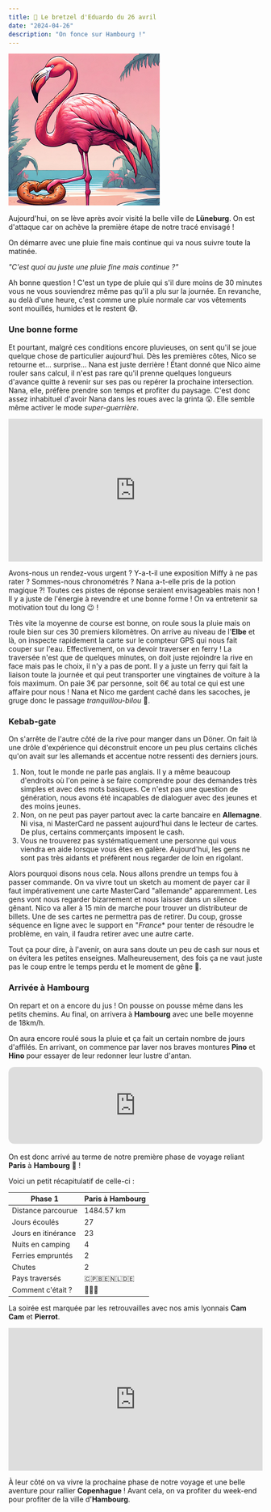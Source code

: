 ```yaml
---
title: 🥨 Le bretzel d'Eduardo du 26 avril
date: "2024-04-26"
description: "On fonce sur Hambourg !"
---
```


![Bretzel d'Eduardo](../bretzel_eduardo.png)

Aujourd'hui, on se lève après avoir visité la belle ville de **Lüneburg**. On est d'attaque car on achève la première étape de notre tracé envisagé !

On démarre avec une pluie fine mais continue qui va nous suivre toute la matinée.

*"C'est quoi au juste une pluie fine mais continue ?"*

Ah bonne question ! C'est un type de pluie qui s'il dure moins de 30 minutes vous ne vous souviendrez même pas qu'il a plu sur la journée. En revanche, au delà d'une heure, c'est comme une pluie normale car vos vêtements sont mouillés, humides et le restent 😅. 

### Une bonne forme
Et pourtant, malgré ces conditions encore pluvieuses, on sent qu'il se joue quelque chose de particulier aujourd'hui. Dès les premières côtes, Nico se retourne et... surprise... Nana est juste derrière ! Étant donné que Nico aime rouler sans calcul, il n'est pas rare qu'il prenne quelques longueurs d'avance quitte à revenir sur ses pas ou repérer la prochaine intersection. Nana, elle, préfère prendre son temps et profiter du paysage. C'est donc assez inhabituel d'avoir Nana dans les roues avec la grinta 😮. Elle semble même activer le mode *super-guerrière*.

<div style="width: 100%; height: 0; position: relative; padding-bottom: 56%;"><iframe src="https://giphy.com/embed/jlzggZ8GntqZ6v3ONs" style="top: 0; left: 0; width: 100%; height: 100%; position: absolute; border: 0;" allowfullscreen scrolling="no" allow="encrypted-media;" class="giphy-embed"></iframe></div>

Avons-nous un rendez-vous urgent ? Y-a-t-il une exposition Miffy à ne pas rater ? Sommes-nous chronométrés ? Nana a-t-elle pris de la potion magique ?! Toutes ces pistes de réponse seraient envisageables mais non ! Il y a juste de l'énergie à revendre et une bonne forme ! On va entretenir sa motivation tout du long 😉 !

Très vite la moyenne de course est bonne, on roule sous la pluie mais on roule bien sur ces 30 premiers kilomètres. On arrive au niveau de l'**Elbe** et là, on inspecte rapidement la carte sur le compteur GPS qui nous fait couper sur l'eau. Effectivement, on va devoir traverser en ferry ! La traversée n'est que de quelques minutes, on doit juste rejoindre la rive en face mais pas le choix, il n'y a pas de pont. Il y a juste un ferry qui fait la liaison toute la journée et qui peut transporter une vingtaines de voiture à la fois maximum. On paie 3€ par personne, soit 6€ au total ce qui est une affaire pour nous ! Nana et Nico me gardent caché dans les sacoches, je gruge donc le passage *tranquillou-bilou* 🤫.
 
### Kebab-gate
On s'arrête de l'autre côté de la rive pour manger dans un Döner. On fait là une drôle d'expérience qui déconstruit encore un peu plus certains clichés qu'on avait sur les allemands et accentue notre ressenti des derniers jours.

1. Non, tout le monde ne parle pas anglais. Il y a même beaucoup d'endroits où l'on peine à se faire comprendre pour des demandes très simples et avec des mots basiques. Ce n'est pas une question de génération, nous avons été incapables de dialoguer avec des jeunes et des moins jeunes.
2. Non, on ne peut pas payer partout avec la carte bancaire en **Allemagne**. Ni visa, ni MasterCard ne passent aujourd'hui dans le lecteur de cartes. De plus, certains commerçants imposent le cash.
3. Vous ne trouverez pas systématiquement une personne qui vous viendra en aide lorsque vous êtes en galère. Aujourd'hui, les gens ne sont pas très aidants et préfèrent nous regarder de loin en rigolant.

Alors pourquoi disons nous cela. Nous allons prendre un temps fou à passer commande. On va vivre tout un sketch au moment de payer car il faut impérativement une carte MasterCard "allemande" apparemment. Les gens vont nous regarder bizarrement et nous laisser dans un silence gênant. Nico va aller à 15 min de marche pour trouver un distributeur de billets. Une de ses cartes ne permettra pas de retirer. Du coup, grosse séquence en ligne avec le support en "*France** pour tenter de résoudre le problème, en vain, il faudra retirer avec une autre carte.

Tout ça pour dire, à l'avenir, on aura sans doute un peu de cash sur nous et on évitera les petites enseignes. Malheureusement, des fois ça ne vaut juste pas le coup entre le temps perdu et le moment de gêne 😬.

### Arrivée à Hambourg
On repart et on a encore du jus ! On pousse on pousse même dans les petits chemins. Au final, on arrivera à **Hambourg** avec une belle moyenne de 18km/h.

On aura encore roulé sous la pluie et ça fait un certain nombre de jours d'affilés. En arrivant, on commence par laver nos braves montures **Pino** et **Hino** pour essayer de leur redonner leur lustre d'antan.

<iframe style="border-radius:12px" src="https://open.spotify.com/embed/track/1tJtx09XQnxaynZLOaTNfZ?utm_source=generator" width="100%" height="152" frameBorder="0" allow="autoplay; clipboard-write; encrypted-media; picture-in-picture" loading="lazy"></iframe>

On est donc arrivé au terme de notre première phase de voyage reliant **Paris** à **Hambourg** 🤩 !

Voici un petit récapitulatif de celle-ci :

|  Phase 1  | Paris à Hambourg  |
|----|----|
| Distance parcourue   | 1484.57 km   |
| Jours écoulés  |  27  |
| Jours en itinérance   |  23  |
| Nuits en camping   |  4  |
| Ferries empruntés  |  2  |
| Chutes | 2 |
| Pays traversés |  🇨🇵🇧🇪🇳🇱🇩🇪  |
| Comment c'était ? | 🥰😍🤩  |

La soirée est marquée par les retrouvailles avec nos amis lyonnais **Cam Cam** et **Pierrot**.

<div style="width: 100%; height: 0; position: relative; padding-bottom: 56%;"><iframe src="https://giphy.com/embed/VduFvPwm3gfGO8duNN" style="top: 0; left: 0; width: 100%; height: 100%; position: absolute; border: 0;" allowfullscreen scrolling="no" allow="encrypted-media;" class="giphy-embed"></iframe></div>

À leur côté on va vivre la prochaine phase de notre voyage et une belle aventure pour rallier **Copenhague** ! Avant cela, on va profiter du week-end pour profiter de la ville d'**Hambourg**.